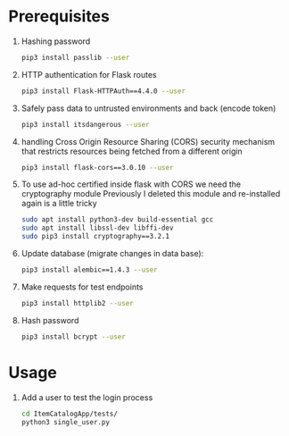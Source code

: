 # Prerequisites
1. Hashing password
    ```bash
    pip3 install passlib --user
    ```
2. HTTP authentication for Flask routes
    ```bash
    pip3 install Flask-HTTPAuth==4.4.0 --user
    ```
3. Safely pass data to untrusted environments and back (encode token)
    ```bash
    pip3 install itsdangerous --user
    ```
4. handling Cross Origin Resource Sharing (CORS) security mechanism that restricts resources being fetched from a different origin
    ```bash
    pip3 install flask-cors==3.0.10 --user
    ```
5. To use ad-hoc certified inside flask with CORS we need the cryptography module
Previously I deleted this module and re-installed again is a little tricky 
    ```bash
    sudo apt install python3-dev build-essential gcc 
    sudo apt install libssl-dev libffi-dev
    sudo pip3 install cryptography==3.2.1 
    ```
6. Update database (migrate changes in data base):
    ```bash
    pip3 install alembic==1.4.3 --user
    ```
7. Make requests for test endpoints
    ```bash
    pip3 install httplib2 --user
    ```
8. Hash password 
    ```bash
    pip3 install bcrypt --user
    ```

# Usage
1. Add a user to test the login process

    ```bash
    cd ItemCatalogApp/tests/
    python3 single_user.py
    ```